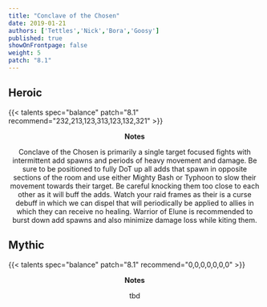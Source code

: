 ```yaml
---
title: "Conclave of the Chosen"
date: 2019-01-21
authors: ['Tettles','Nick','Bora','Goosy']
published: true
showOnFrontpage: false
weight: 5
patch: "8.1"
---
```


## Heroic
 
{{< talents spec="balance" patch="8.1" recommend="232,213,123,313,123,132,321" >}}
<center>
<b>Notes</b>
 
Conclave of the Chosen is primarily a single target focused fights with intermittent add spawns and periods of heavy movement and damage. Be sure to be positioned to fully DoT up all adds that spawn in opposite sections of the room and use either Mighty Bash or Typhoon to slow their movement towards their target. Be careful knocking them too close to each other as it will buff the adds. Watch your raid frames as their is a curse debuff in which we can dispel that will periodically be applied to allies in which they can receive no healing. Warrior of Elune is recommended to burst down add spawns and also minimize damage loss while kiting them.

</center>
 

## Mythic

{{< talents spec="balance" patch="8.1" recommend="0,0,0,0,0,0,0" >}} 
<center>
<b>Notes</b>

tbd

</center>
 
